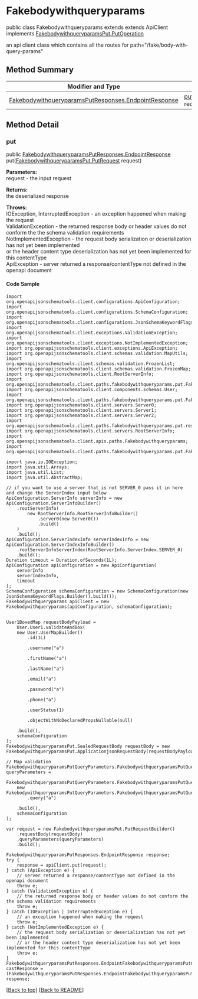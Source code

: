 # Fakebodywithqueryparams

public class Fakebodywithqueryparams extends extends ApiClient implements
[FakebodywithqueryparamsPut.PutOperation](../../paths/fakebodywithqueryparams/FakebodywithqueryparamsPut.md#putoperation)

an api client class which contains all the routes for path="/fake/body-with-query-params"

## Method Summary
| Modifier and Type | Method and Description |
| ----------------- | ---------------------- |
| [FakebodywithqueryparamsPutResponses.EndpointResponse](../../paths/fakebodywithqueryparams/put/FakebodywithqueryparamsPutResponses.md#endpointresponse) | [put](#put)([FakebodywithqueryparamsPut.PutRequest](../../paths/fakebodywithqueryparams/FakebodywithqueryparamsPut.md#putrequest) request) |

## Method Detail

### put
public [FakebodywithqueryparamsPutResponses.EndpointResponse](../../paths/fakebodywithqueryparams/put/FakebodywithqueryparamsPutResponses.md#endpointresponse) put([FakebodywithqueryparamsPut.PutRequest](../../paths/fakebodywithqueryparams/FakebodywithqueryparamsPut.md#putrequest) request)

**Parameters:**<br>
request - the input request

**Returns:**<br>
the deserialized response

**Throws:**<br>
IOException, InterruptedException - an exception happened when making the request<br>
ValidationException - the returned response body or header values do not conform the the schema validation requirements<br>
NotImplementedException - the request body serialization or deserialization has not yet been implemented<br>
                          or the header content type deserialization has not yet been implemented for this contentType<br>
ApiException - server returned a response/contentType not defined in the openapi document<br>

#### Code Sample
```
import org.openapijsonschematools.client.configurations.ApiConfiguration;
import org.openapijsonschematools.client.configurations.SchemaConfiguration;
import org.openapijsonschematools.client.configurations.JsonSchemaKeywordFlags;
import org.openapijsonschematools.client.exceptions.ValidationException;
import org.openapijsonschematools.client.exceptions.NotImplementedException;
import org.openapijsonschematools.client.exceptions.ApiException;
import org.openapijsonschematools.client.schemas.validation.MapUtils;
import org.openapijsonschematools.client.schemas.validation.FrozenList;
import org.openapijsonschematools.client.schemas.validation.FrozenMap;
import org.openapijsonschematools.client.RootServerInfo;
import org.openapijsonschematools.client.paths.fakebodywithqueryparams.put.FakebodywithqueryparamsPutRequestBody;
import org.openapijsonschematools.client.components.schemas.User;
import org.openapijsonschematools.client.paths.fakebodywithqueryparams.put.FakebodywithqueryparamsPutQueryParameters;
import org.openapijsonschematools.client.servers.Server0;
import org.openapijsonschematools.client.servers.Server1;
import org.openapijsonschematools.client.servers.Server2;
import org.openapijsonschematools.client.paths.fakebodywithqueryparams.put.responses.FakebodywithqueryparamsPutCode200Response;
import org.openapijsonschematools.client.servers.RootServerInfo;
import org.openapijsonschematools.client.apis.paths.Fakebodywithqueryparams;
import org.openapijsonschematools.client.paths.fakebodywithqueryparams.put.FakebodywithqueryparamsPutResponses;

import java.io.IOException;
import java.util.Arrays;
import java.util.List;
import java.util.AbstractMap;

// if you want to use a server that is not SERVER_0 pass it in here and change the ServerIndex input below
ApiConfiguration.ServerInfo serverInfo = new ApiConfiguration.ServerInfoBuilder()
    .rootServerInfo(
        new RootServerInfo.RootServerInfoBuilder()
            .server0(new Server0())
            .build()
    )
    .build();
ApiConfiguration.ServerIndexInfo serverIndexInfo = new ApiConfiguration.ServerIndexInfoBuilder()
    .rootServerInfoServerIndex(RootServerInfo.ServerIndex.SERVER_0)
    .build();
Duration timeout = Duration.ofSeconds(1L);
ApiConfiguration apiConfiguration = new ApiConfiguration(
    serverInfo
    serverIndexInfo,
    timeout
);
SchemaConfiguration schemaConfiguration = new SchemaConfiguration(new JsonSchemaKeywordFlags.Builder().build());
Fakebodywithqueryparams apiClient = new Fakebodywithqueryparams(apiConfiguration, schemaConfiguration);


User1BoxedMap requestBodyPayload =
    User.User1.validateAndBox(
    new User.UserMapBuilder()
        .id(1L)

        .username("a")

        .firstName("a")

        .lastName("a")

        .email("a")

        .password("a")

        .phone("a")

        .userStatus(1)

        .objectWithNoDeclaredPropsNullable(null)

    .build(),
    schemaConfiguration
);
FakebodywithqueryparamsPut.SealedRequestBody requestBody = new FakebodywithqueryparamsPut.ApplicationjsonRequestBody(requestBodyPayload);

// Map validation
FakebodywithqueryparamsPutQueryParameters.FakebodywithqueryparamsPutQueryParametersMap queryParameters =
    FakebodywithqueryparamsPutQueryParameters.FakebodywithqueryparamsPutQueryParameters1.validate(
    new FakebodywithqueryparamsPutQueryParameters.FakebodywithqueryparamsPutQueryParametersMapBuilder()
        .query("a")

    .build(),
    schemaConfiguration
);

var request = new FakebodywithqueryparamsPut.PutRequestBuilder()
    .requestBody(requestBody)
    .queryParameters(queryParameters)
    .build();

FakebodywithqueryparamsPutResponses.EndpointResponse response;
try {
    response = apiClient.put(request);
} catch (ApiException e) {
    // server returned a response/contentType not defined in the openapi document
    throw e;
} catch (ValidationException e) {
    // the returned response body or header values do not conform the the schema validation requirements
    throw e;
} catch (IOException | InterruptedException e) {
    // an exception happened when making the request
    throw e;
} catch (NotImplementedException e) {
    // the request body serialization or deserialization has not yet been implemented
    // or the header content type deserialization has not yet been implemented for this contentType
    throw e;
}
FakebodywithqueryparamsPutResponses.EndpointFakebodywithqueryparamsPutCode200Response castResponse = (FakebodywithqueryparamsPutResponses.EndpointFakebodywithqueryparamsPutCode200Response) response;
```
[[Back to top]](#top) [[Back to README]](../../../README.md)
